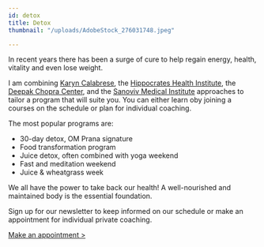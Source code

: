 ```yaml
---
id: detox
title: Detox
thumbnail: "/uploads/AdobeStock_276031748.jpeg"

---
```

In recent years there has been a surge of cure to help regain energy, health, vitality and even lose weight.

I am combining [Karyn Calabrese](https://karynraw.com/), the [Hippocrates Health Institute](https://instituthippocrates.com/), the [Deepak Chopra Center](https://chopra.com), and the [Sanoviv Medical Institute](https://www.sanoviv.com/) approaches to tailor a program that will suite you. You can either learn oby joining a courses on the schedule or plan for individual coaching.

The most popular programs are:

* 30-day detox, OM Prana signature
* Food transformation program
* Juice detox, often combined with yoga weekend
* Fast and meditation weekend
* Juice & wheatgrass week

We all have the power to take back our health! A well-nourished and maintained body is the essential foundation.

Sign up for our newsletter to keep informed on our schedule or make an appointment for individual private coaching.

[Make an appointment >](https://www.gorendezvous.com/homepage/111690)